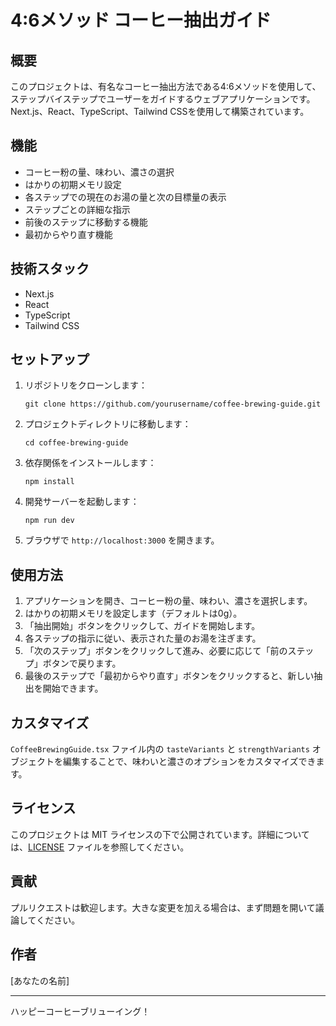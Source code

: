 # 4:6メソッド コーヒー抽出ガイド

## 概要

このプロジェクトは、有名なコーヒー抽出方法である4:6メソッドを使用して、ステップバイステップでユーザーをガイドするウェブアプリケーションです。Next.js、React、TypeScript、Tailwind CSSを使用して構築されています。

## 機能

- コーヒー粉の量、味わい、濃さの選択
- はかりの初期メモリ設定
- 各ステップでの現在のお湯の量と次の目標量の表示
- ステップごとの詳細な指示
- 前後のステップに移動する機能
- 最初からやり直す機能

## 技術スタック

- Next.js
- React
- TypeScript
- Tailwind CSS

## セットアップ

1. リポジトリをクローンします：
   ```
   git clone https://github.com/yourusername/coffee-brewing-guide.git
   ```

2. プロジェクトディレクトリに移動します：
   ```
   cd coffee-brewing-guide
   ```

3. 依存関係をインストールします：
   ```
   npm install
   ```

4. 開発サーバーを起動します：
   ```
   npm run dev
   ```

5. ブラウザで `http://localhost:3000` を開きます。

## 使用方法

1. アプリケーションを開き、コーヒー粉の量、味わい、濃さを選択します。
2. はかりの初期メモリを設定します（デフォルトは0g）。
3. 「抽出開始」ボタンをクリックして、ガイドを開始します。
4. 各ステップの指示に従い、表示された量のお湯を注ぎます。
5. 「次のステップ」ボタンをクリックして進み、必要に応じて「前のステップ」ボタンで戻ります。
6. 最後のステップで「最初からやり直す」ボタンをクリックすると、新しい抽出を開始できます。

## カスタマイズ

`CoffeeBrewingGuide.tsx` ファイル内の `tasteVariants` と `strengthVariants` オブジェクトを編集することで、味わいと濃さのオプションをカスタマイズできます。

## ライセンス

このプロジェクトは MIT ライセンスの下で公開されています。詳細については、[LICENSE](LICENSE) ファイルを参照してください。

## 貢献

プルリクエストは歓迎します。大きな変更を加える場合は、まず問題を開いて議論してください。

## 作者

[あなたの名前]

---

ハッピーコーヒーブリューイング！